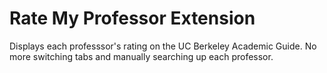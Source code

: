 # Rate My Professor Extension

Displays each professsor's rating on the UC Berkeley Academic Guide. No more switching tabs and manually searching up each professor.
